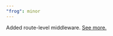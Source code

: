```yaml
---
"frog": minor
---
```


Added route-level middleware. [See more.](https://frog.fm/concepts/middleware#route-level)
